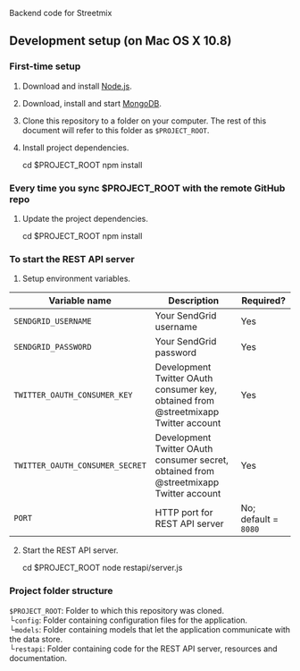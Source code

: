 Backend code for Streetmix

## Development setup (on Mac OS X 10.8)

### First-time setup

1) Download and install [Node.js](http://nodejs.org/).

2) Download, install and start [MongoDB](http://www.mongodb.org/).

3) Clone this repository to a folder on your computer. The rest of this document will refer to this folder as `$PROJECT_ROOT`.

4) Install project dependencies.

    cd $PROJECT_ROOT
    npm install

### Every time you sync $PROJECT_ROOT with the remote GitHub repo

1) Update the project dependencies.

    cd $PROJECT_ROOT
    npm install

### To start the REST API server

1) Setup environment variables.

| Variable name                   | Description                                                                            | Required?            |
| ------------------------------- | -------------------------------------------------------------------------------------- | -------------------- |
| `SENDGRID_USERNAME`             | Your SendGrid username                                                                 | Yes                  |
| `SENDGRID_PASSWORD`             | Your SendGrid password                                                                 | Yes                  |
| `TWITTER_OAUTH_CONSUMER_KEY`    | Development Twitter OAuth consumer key, obtained from @streetmixapp Twitter account    | Yes                  |
| `TWITTER_OAUTH_CONSUMER_SECRET` | Development Twitter OAuth consumer secret, obtained from @streetmixapp Twitter account | Yes                  |
| `PORT`                          | HTTP port for REST API server                                                          | No; default = `8080` | 

2) Start the REST API server.

    cd $PROJECT_ROOT
    node restapi/server.js

### Project folder structure

`$PROJECT_ROOT`: Folder to which this repository was cloned. <br />
└`config`: Folder containing configuration files for the application. <br />
└`models`: Folder containing models that let the application communicate with the data store. <br />
└`restapi`: Folder containing code for the REST API server, resources and documentation. <br />
